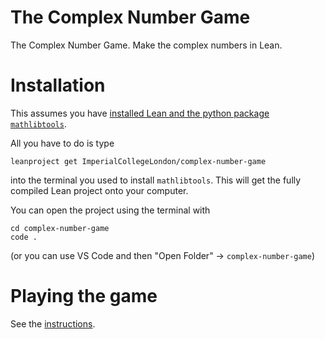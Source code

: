 # The Complex Number Game

The Complex Number Game. Make the complex numbers in Lean.

# Installation

This assumes you have [installed Lean and the python package `mathlibtools`](https://leanprover-community.github.io/get_started.html).

All you have to do is type

```
leanproject get ImperialCollegeLondon/complex-number-game
```

into the terminal you used to install `mathlibtools`. This will get the fully compiled Lean project onto your computer.

You can open the project using the terminal with

```
cd complex-number-game
code .
```

(or you can use VS Code and then "Open Folder" -> `complex-number-game`)

# Playing the game

See the [instructions](INSTRUCTIONS.md).

